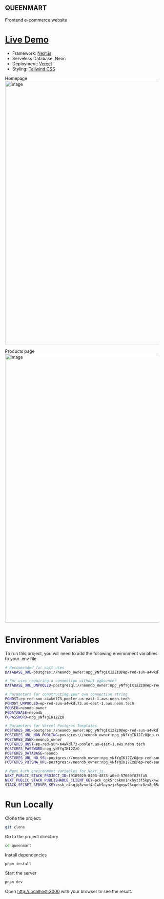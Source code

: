 ## QUEENMART

Frontend e-commerce website

# [Live Demo](https://queenmart.vercel.app)

- Framework: [Next.js](https://nextjs.org)
- Serveless Database: Neon
- Deployment: [Vercel](https://vercel.com)
- Styling: [Tailwind CSS](https://tailwindcss.com)

Homepage
<img width="1886" height="860" alt="image" src="https://github.com/user-attachments/assets/3c03f876-a51a-4486-ad88-2b0bcf314549" />

Products page
<img width="1887" height="878" alt="image" src="https://github.com/user-attachments/assets/57dab4b8-8439-47c3-87d7-a886f41f4da3" />

# Environment Variables
To run this project, you will need to add the following environment variables to your .env file

```bash
# Recommended for most uses
DATABASE_URL=postgres://neondb_owner:npg_yNfYgIK12ZzO@ep-red-sun-a4wkdl73-pooler.us-east-1.aws.neon.tech/neondb?sslmode=require

# For uses requiring a connection without pgbouncer
DATABASE_URL_UNPOOLED=postgresql://neondb_owner:npg_yNfYgIK12ZzO@ep-red-sun-a4wkdl73.us-east-1.aws.neon.tech/neondb?sslmode=require

# Parameters for constructing your own connection string
PGHOST=ep-red-sun-a4wkdl73-pooler.us-east-1.aws.neon.tech
PGHOST_UNPOOLED=ep-red-sun-a4wkdl73.us-east-1.aws.neon.tech
PGUSER=neondb_owner
PGDATABASE=neondb
PGPASSWORD=npg_yNfYgIK12ZzO

# Parameters for Vercel Postgres Templates
POSTGRES_URL=postgres://neondb_owner:npg_yNfYgIK12ZzO@ep-red-sun-a4wkdl73-pooler.us-east-1.aws.neon.tech/neondb?sslmode=require
POSTGRES_URL_NON_POOLING=postgres://neondb_owner:npg_yNfYgIK12ZzO@ep-red-sun-a4wkdl73.us-east-1.aws.neon.tech/neondb?sslmode=require
POSTGRES_USER=neondb_owner
POSTGRES_HOST=ep-red-sun-a4wkdl73-pooler.us-east-1.aws.neon.tech
POSTGRES_PASSWORD=npg_yNfYgIK12ZzO
POSTGRES_DATABASE=neondb
POSTGRES_URL_NO_SSL=postgres://neondb_owner:npg_yNfYgIK12ZzO@ep-red-sun-a4wkdl73-pooler.us-east-1.aws.neon.tech/neondb
POSTGRES_PRISMA_URL=postgres://neondb_owner:npg_yNfYgIK12ZzO@ep-red-sun-a4wkdl73-pooler.us-east-1.aws.neon.tech/neondb?connect_timeout=15&sslmode=require

# Neon Auth environment variables for Next.js
NEXT_PUBLIC_STACK_PROJECT_ID=f9189020-8403-4878-a0ed-57669f835fa5
NEXT_PUBLIC_STACK_PUBLISHABLE_CLIENT_KEY=pck_qgk5rcakmn1nxhyt3f5kpyk4wrdf4etjmxbe56k56vw5g
STACK_SECRET_SERVER_KEY=ssk_e4sqjg8vnxf4a1wh9aynzjz6gnyw28cqehz8zx8e0540r
```

# Run Locally

Clone the project:
```bash
git clone 
```

Go to the project directory
```bash
cd queenmart
```

Install dependencies
```bash
pnpm install
```

Start the server
```bash
pnpm dev
```

Open [http://localhost:3000](http://localhost:3000) with your browser to see the result.
